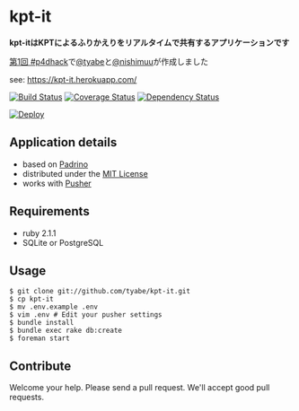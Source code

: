 # kpt-it

__kpt-itはKPTによるふりかえりをリアルタイムで共有するアプリケーションです__

[第1回 #p4dhack](https://github.com/prog4designer/hackathon1st/wiki)で[@tyabe](http://twitter.com/tyabe)と[@nishimuu](http://twitter.com/nishimuu)が作成しました

see: https://kpt-it.herokuapp.com/

[![Build Status](https://travis-ci.org/tyabe/kpt-it.png?branch=master)](https://travis-ci.org/tyabe/kpt-it)
[![Coverage Status](https://coveralls.io/repos/tyabe/kpt-it/badge.png?branch=master)](https://coveralls.io/r/tyabe/kpt-it?branch=master)
[![Dependency Status](https://gemnasium.com/tyabe/kpt-it.png)](https://gemnasium.com/tyabe/kpt-it)

[![Deploy](https://www.herokucdn.com/deploy/button.png)](https://heroku.com/deploy)

## Application details
* based on [Padrino](http://www.padrinorb.com/)
* distributed under the [MIT License](http://tyabe.mit-license.org/)
* works with [Pusher](http://pusher.com/)

## Requirements
* ruby 2.1.1
* SQLite or PostgreSQL

## Usage
```
$ git clone git://github.com/tyabe/kpt-it.git
$ cp kpt-it
$ mv .env.example .env
$ vim .env # Edit your pusher settings
$ bundle install
$ bundle exec rake db:create
$ foreman start
```

## Contribute
Welcome your help. Please send a pull request. We'll accept good pull requests.
